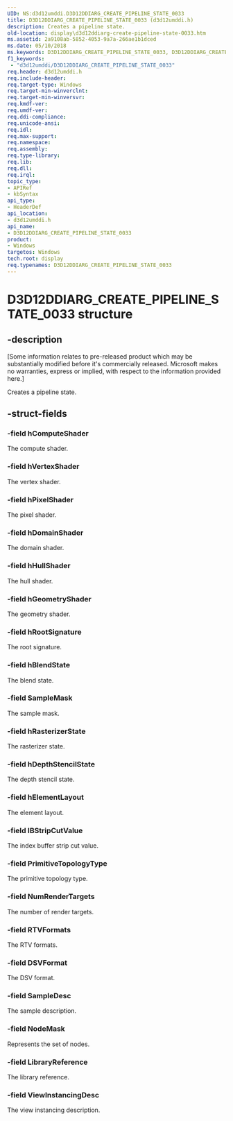 ```yaml
---
UID: NS:d3d12umddi.D3D12DDIARG_CREATE_PIPELINE_STATE_0033
title: D3D12DDIARG_CREATE_PIPELINE_STATE_0033 (d3d12umddi.h)
description: Creates a pipeline state.
old-location: display\d3d12ddiarg-create-pipeline-state-0033.htm
ms.assetid: 2a9108ab-5852-4053-9a7a-266ae1b1dced
ms.date: 05/10/2018
ms.keywords: D3D12DDIARG_CREATE_PIPELINE_STATE_0033, D3D12DDIARG_CREATE_PIPELINE_STATE_0033 structure [Display Devices], d3d12umddi/D3D12DDIARG_CREATE_PIPELINE_STATE_0033, display.d3d12ddiarg-create-pipeline-state-0033
f1_keywords:
 - "d3d12umddi/D3D12DDIARG_CREATE_PIPELINE_STATE_0033"
req.header: d3d12umddi.h
req.include-header: 
req.target-type: Windows
req.target-min-winverclnt: 
req.target-min-winversvr: 
req.kmdf-ver: 
req.umdf-ver: 
req.ddi-compliance: 
req.unicode-ansi: 
req.idl: 
req.max-support: 
req.namespace: 
req.assembly: 
req.type-library: 
req.lib: 
req.dll: 
req.irql: 
topic_type:
- APIRef
- kbSyntax
api_type:
- HeaderDef
api_location:
- d3d12umddi.h
api_name:
- D3D12DDIARG_CREATE_PIPELINE_STATE_0033
product:
- Windows
targetos: Windows
tech.root: display
req.typenames: D3D12DDIARG_CREATE_PIPELINE_STATE_0033
---
```


# D3D12DDIARG_CREATE_PIPELINE_STATE_0033 structure


## -description


<p class="CCE_Message">[Some information relates to pre-released product which may be substantially modified before it's commercially released. Microsoft makes no warranties, express or implied, with respect to the information provided here.]

Creates a pipeline state.


## -struct-fields




### -field hComputeShader

The compute shader.


### -field hVertexShader

The vertex shader.


### -field hPixelShader

The pixel shader.


### -field hDomainShader

The domain shader.


### -field hHullShader

The hull shader.


### -field hGeometryShader

The geometry shader.


### -field hRootSignature

The root signature.


### -field hBlendState

The blend state.


### -field SampleMask

The sample mask.


### -field hRasterizerState

The rasterizer state.


### -field hDepthStencilState

The depth stencil state.


### -field hElementLayout

The element layout.


### -field IBStripCutValue

The index buffer strip cut value.


### -field PrimitiveTopologyType

The primitive topology type.


### -field NumRenderTargets

The number of render targets.


### -field RTVFormats

The RTV formats.


### -field DSVFormat

The DSV format.


### -field SampleDesc

The sample description.


### -field NodeMask

Represents the set of nodes.


### -field LibraryReference

The library reference.


### -field ViewInstancingDesc

The view instancing description.

